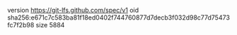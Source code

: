 version https://git-lfs.github.com/spec/v1
oid sha256:e671c7c583ba81f18ed0402f744760877d7decb3f032d98c77d75473fc7f2b98
size 5884
